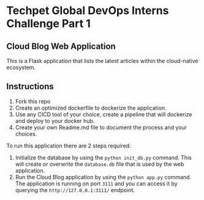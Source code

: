 # Techpet Global DevOps Interns Challenge Part 1 
## Cloud Blog Web Application

This is a Flask application that lists the latest articles within the cloud-native ecosystem.

## Instructions
1. Fork this repo
2. Create an optimized dockerfile to dockerize the application.
3. Use any CICD tool of your choice, create a pipeline that will dockerize and deploy to your docker hub.
4. Create your own Readme.md file to document the process and your choices.

To run this application there are 2 steps required:

1. Initialize the database by using the `python init_db.py` command. This will create or overwrite the `database.db` file that is used by the web application.
2.  Run the Cloud Blog application by using the `python app.py` command. The application is running on port `3111` and you can access it by querying the `http://127.0.0.1:3111/` endpoint.
